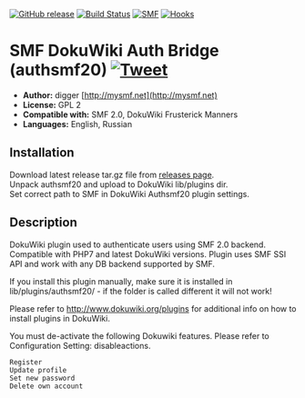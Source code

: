 [![GitHub release](https://img.shields.io/github/release/realdigger/SMF-DokuWiki-Bridge.svg)]()
[![Build Status](https://travis-ci.org/realdigger/SMF-DokuWiki-Bridge.svg?branch=master)](https://travis-ci.org/realdigger/SMF-DokuWiki-Bridge)
[![SMF](https://img.shields.io/badge/SMF-2.0-blue.svg?style==flat)](https://simplemachines.org)
[![Hooks](https://img.shields.io/badge/DokuWiki-Frusterick%20Manners-blue.svg?style==flat)]()

# SMF DokuWiki Auth Bridge (authsmf20) [![Tweet](https://img.shields.io/twitter/url/http/shields.io.svg?style=social)](https://twitter.com/intent/tweet?text=SMF%DokuWiki%20Auth%20Bridge&url=https://github.com/realdigger/SMF-DokuWiki-Bridge&hashtags=smf,dokuwiki,)

* **Author:** digger [http://mysmf.net](http://mysmf.net)
* **License:** GPL 2
* **Compatible with:** SMF 2.0, DokuWiki Frusterick Manners
* **Languages:** English, Russian

## Installation  
Download latest release tar.gz file from [releases page](https://github.com/realdigger/SMF-DokuWiki-Bridge/releases).  
Unpack authsmf20 and upload to DokuWiki lib/plugins dir.  
Set correct path to SMF in DokuWiki Authsmf20 plugin settings.

## Description
DokuWiki plugin used to authenticate users using SMF 2.0 backend.
Compatible with PHP7 and latest DokuWiki versions. Plugin uses SMF SSI API and work with any DB backend supported by SMF.

If you install this plugin manually, make sure it is installed in
lib/plugins/authsmf20/ - if the folder is called different it
will not work!

Please refer to http://www.dokuwiki.org/plugins for additional info
on how to install plugins in DokuWiki.


 You must de-activate the following Dokuwiki features. Please refer to Configuration Setting: disableactions.

    Register
    Update profile
    Set new password
    Delete own account
